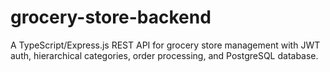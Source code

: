 # grocery-store-backend
A TypeScript/Express.js REST API for grocery store management with JWT auth, hierarchical categories, order processing, and PostgreSQL database.
